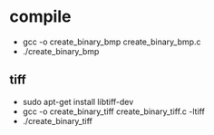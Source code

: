 # compile
* gcc -o create_binary_bmp create_binary_bmp.c
* ./create_binary_bmp

## tiff
* sudo apt-get install libtiff-dev
* gcc -o create_binary_tiff create_binary_tiff.c -ltiff
* ./create_binary_tiff

